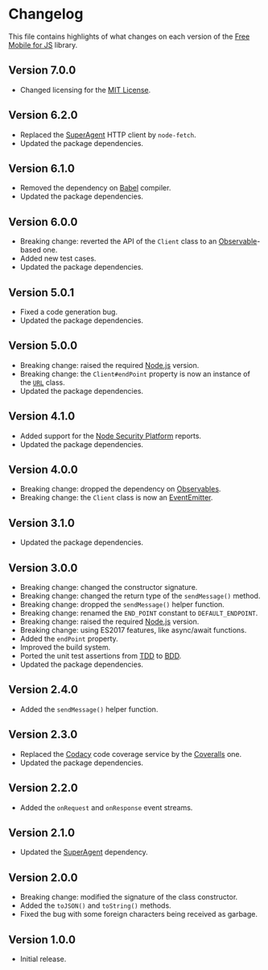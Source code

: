 # Changelog
This file contains highlights of what changes on each version of the [Free Mobile for JS](https://github.com/cedx/free-mobile.js) library.

## Version 7.0.0
- Changed licensing for the [MIT License](https://opensource.org/licenses/MIT).

## Version 6.2.0
- Replaced the [SuperAgent](https://visionmedia.github.io/superagent) HTTP client by `node-fetch`.
- Updated the package dependencies.

## Version 6.1.0
- Removed the dependency on [Babel](https://babeljs.io) compiler.
- Updated the package dependencies.

## Version 6.0.0
- Breaking change: reverted the API of the `Client` class to an [Observable](http://reactivex.io/intro.html)-based one.
- Added new test cases.
- Updated the package dependencies.

## Version 5.0.1
- Fixed a code generation bug.
- Updated the package dependencies.

## Version 5.0.0
- Breaking change: raised the required [Node.js](https://nodejs.org) version.
- Breaking change: the `Client#endPoint` property is now an instance of the [`URL`](https://developer.mozilla.org/en-US/docs/Web/API/URL) class.
- Updated the package dependencies.

## Version 4.1.0
- Added support for the [Node Security Platform](https://nodesecurity.io) reports.
- Updated the package dependencies.

## Version 4.0.0
- Breaking change: dropped the dependency on [Observables](http://reactivex.io/intro.html).
- Breaking change: the `Client` class is now an [EventEmitter](https://nodejs.org/api/events.html#events_class_eventemitter).

## Version 3.1.0
- Updated the package dependencies.

## Version 3.0.0
- Breaking change: changed the constructor signature.
- Breaking change: changed the return type of the `sendMessage()` method.
- Breaking change: dropped the `sendMessage()` helper function.
- Breaking change: renamed the `END_POINT` constant to `DEFAULT_ENDPOINT`.
- Breaking change: raised the required [Node.js](https://nodejs.org) version.
- Breaking change: using ES2017 features, like async/await functions.
- Added the `endPoint` property.
- Improved the build system.
- Ported the unit test assertions from [TDD](https://en.wikipedia.org/wiki/Test-driven_development) to [BDD](https://en.wikipedia.org/wiki/Behavior-driven_development).
- Updated the package dependencies.

## Version 2.4.0
- Added the `sendMessage()` helper function.

## Version 2.3.0
- Replaced the [Codacy](https://www.codacy.com) code coverage service by the [Coveralls](https://coveralls.io) one.
- Updated the package dependencies.

## Version 2.2.0
- Added the `onRequest` and `onResponse` event streams.

## Version 2.1.0
- Updated the [SuperAgent](https://visionmedia.github.io/superagent) dependency.

## Version 2.0.0
- Breaking change: modified the signature of the class constructor.
- Added the `toJSON()` and `toString()` methods.
- Fixed the bug with some foreign characters being received as garbage.

## Version 1.0.0
- Initial release.
